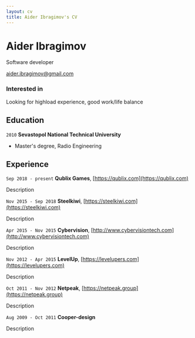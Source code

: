 ```yaml
---
layout: cv
title: Aider Ibragimov's CV
---
```

# Aider Ibragimov
Software developer

<div id="webaddress">
<a href="mailto:aider.ibragimov@gmail.com">aider.ibragimov@gmail.com</a>
</div>


### Interested in

Looking for highload experience, good work/life balance


## Education

`2010`
__Sevastopol National Technical University__
- Master's degree, Radio Engineering



## Experience


`Sep 2018 - present`
__Qublix Games__, [https://qublix.com](https://qublix.com)

Description


`Nov 2015 - Sep 2018`
__Steelkiwi__, [https://steelkiwi.com](https://steelkiwi.com)

Description


`Apr 2015 - Nov 2015`
__Cybervision__, [http://www.cybervisiontech.com](http://www.cybervisiontech.com)

Description


`Nov 2012 - Apr 2015`
__LevelUp__, [https://levelupers.com](https://levelupers.com)

Description


`Oct 2011 - Nov 2012`
__Netpeak__, [https://netpeak.group](https://netpeak.group)

Description


`Aug 2009 - Oct 2011`
__Cooper-design__

Description


<!-- ### Footer

Last updated: April 2022 -->
